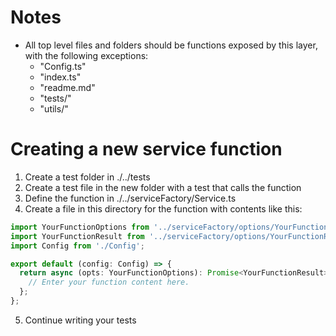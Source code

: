 # Notes

- All top level files and folders should be functions exposed by this layer, with the following exceptions:
  - "Config.ts"
  - "index.ts"
  - "readme.md"
  - "tests/"
  - "utils/"

# Creating a new service function

1. Create a test folder in ./../tests
2. Create a test file in the new folder with a test that calls the function
3. Define the function in ./../serviceFactory/Service.ts
4. Create a file in this directory for the function with contents like this:

```ts
import YourFunctionOptions from '../serviceFactory/options/YourFunctionOptions';
import YourFunctionResult from '../serviceFactory/options/YourFunctionResult';
import Config from './Config';

export default (config: Config) => {
  return async (opts: YourFunctionOptions): Promise<YourFunctionResult> => {
    // Enter your function content here.
  };
};
```

5. Continue writing your tests
